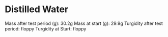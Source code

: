 # Distilled Water

Mass after test period (g): 30.2g
Mass at start (g): 29.9g
Turgidity after test period: floppy
Turgidity at Start: floppy